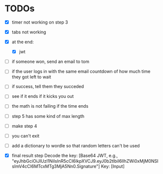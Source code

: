 # TODOs

- [x] timer not working on step 3

- [x] tabs not working
- [x] at the end:
    - [x] jwt
- [ ] if someone won, send an email to tom
- [ ] if the user logs in with the same email countdown of how much time they got left to wait
- [ ] if success, tell them they succeded
- [ ] see if it ends if it kicks you out
- [ ] the math is not failing if the time ends
- [ ] step 5 has some kind of max length
- [ ] make step 4
- [ ] you can't exit
- [ ] add a dictionary to wordle so that random letters can't be used

- [x] final result step
Decode the key:
[Base64 JWT, e.g., "eyJhbGciOiJIUzI1NiIsInR5cCI6IkpXVCJ9.eyJ0b2tlbiI6IlhZWi0xMjM0NSIsImV4cCI6MTcxMTg3MjA5Nn0.Signature"]
Key: [Input]